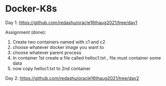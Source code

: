 # Docker-K8s

Day 1:
  https://github.com/redashu/oracle16thaug2021/tree/day1
  
Assignment (done):
  1. Create two containers named with  <yourname>c1 and <yourname>c2
  2. choose whatever docker image you want to 
  3. choose whatever parent process 
  4. In container 1st create a file called  helloc1.txt , file must container some data 
  5. now copy helloc1.txt to  2nd container

  
Day 2:
    https://github.com/redashu/oracle16thaug2021/tree/day2
